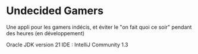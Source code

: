 # Undecided Gamers
Une appli pour les gamers indécis, et éviter le "on fait quoi ce soir" pendant des heures (en développement)

Oracle JDK version 21
IDE : IntelliJ Community 1.3
